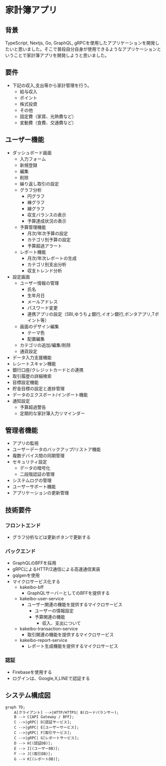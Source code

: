 # 家計簿アプリ

## 背景
TypeScript, Nextjs, Go, GraphQL, gRPCを使用したアプリケーションを開発したいと思いました。そこで普段自分自身が使用できるようなアプリケーションということで家計簿アプリを開発しようと思いました。

## 要件
- 下記の収入,支出等から家計管理を行う。
  - 給与収入
  - ポイント
  - 株式投資
  - その他
  - 固定費（家賃、光熱費など）
  - 変動費（食費、交通費など）

## ユーザー機能
- ダッシュボード画面
  - 入力フォーム
  - 新規登録
  - 編集
  - 削除
  - 繰り返し取引の設定
  - グラフ分析
    - 円グラフ
    - 棒グラフ
    - 線グラフ
    - 収支バランスの表示
    - 予算達成状況の表示
  - 予算管理機能
    - 月次/年次予算の設定
    - カテゴリ別予算の設定
    - 予算超過アラート
  - レポート機能
    - 月次/年次レポートの生成
    - カテゴリ別支出分析
    - 収支トレンド分析
- 設定画面
  - ユーザー情報の管理
    - 氏名
    - 生年月日
    - メールアドレス
    - パスワード変更
    - 連携アプリの設定（SBI,ゆうちょ銀行,イオン銀行,ポンタアプリ,Tポイント等）
  - 画面のデザイン編集
    - テーマ色
    - 配置編集
  - カテゴリの追加/編集/削除
  - 通貨設定
- データ入力支援機能
- レシートスキャン機能
- 銀行口座/クレジットカードとの連携
- 取引履歴の詳細検索
- 目標設定機能
- 貯金目標の設定と進捗管理
- データのエクスポート/インポート機能
- 通知設定
  - 予算超過警告
  - 定期的な家計簿入力リマインダー

## 管理者機能
- アプリの監視
- ユーザーデータのバックアップ/リストア機能
- 複数デバイス間の同期管理
- セキュリティ設定
  - データの暗号化
  - 二段階認証の管理
- システムログの管理
- ユーザーサポート機能
- アプリケーションの更新管理

## 技術要件
### フロントエンド
- グラフ分析などは更新ボタンで更新する


### バックエンド
- GraphQLのBFFを採用
- gRPCによるHTTP/2通信による高速通信実装
- gqlgenを使用
- マイクロサービス化する
  - kakeibo-bff
    - GraphQLサーバーとしてのBFFを提供する
  - kakeibo-user-service
    - ユーザー関連の機能を提供するマイクロサービス
      - ユーザーの情報設定
      - 予算関連の機能
        - 収入、支出について
  - kakeibo-transaction-service
    - 取引関連の機能を提供するマイクロサービス
  - kakeibo-report-service
    - レポート生成機能を提供するマイクロサービス

### 認証
- Firebaseを使用する
- ログインは、Google,X,LINEで認証する


## システム構成図
```mermaid
graph TD;
    A[クライアント] -->|HTTP/HTTPS| B(ロードバランサー);
    B --> C{API Gateway / BFF};
    C -->|gRPC| D[認証サービス];
    C -->|gRPC| E[ユーザーサービス];
    C -->|gRPC| F[取引サービス];
    C -->|gRPC| G[レポートサービス];
    D --> H[(認証DB)];
    E --> I[(ユーザーDB)];
    F --> J[(取引DB)];
    G --> K[(レポートDB)];
```

